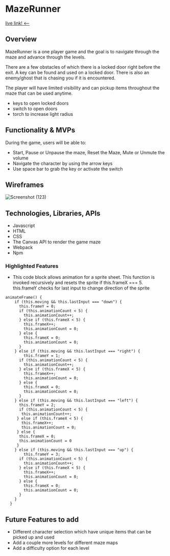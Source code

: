 # MazeRunner
<a href="https://vernchao91.github.io/Maze_Runner/" >live link! <-- </a>

## Overview 
MazeRunner is a one player game and the goal is to navigate through the maze and advance through the levels.

There are a few obstacles of which there is a locked door right before the exit. A key can be found and used on a locked door. There is also an enemy/ghost that is chasing you if it is encountered.

The player will have limited visibility and can pickup items throughout the maze that can be used anytime.
- keys to open locked doors
- switch to open doors
- torch to increase light radius

## Functionality & MVPs
During the game, users will be able to:
* Start, Pause or Unpause the maze, Reset the Maze, Mute or Unmute the volume
* Navigate the character by using the arrow keys
* Use space bar to grab the key or activate the switch

## Wireframes
![Screenshot (123)](https://user-images.githubusercontent.com/85369724/131963654-92eee98c-c880-45f4-9874-9341aa589b32.png)

## Technologies, Libraries, APIs
* Javascript
* HTML
* CSS
* The Canvas API to render the game maze
* Webpack
* Npm

### Highlighted Features
- This code block allows animation for a sprite sheet. This function is invoked recursively and resets the sprite if this.frameX === 5. this.frameY checks for last input to change direction of the sprite
```
animateFrame() {
    if (this.moving && this.lastInput === "down") {
      this.frameY = 0;
      if (this.animationCount < 5) {
        this.animationCount++;
      } else if (this.frameX < 5) {
        this.frameX++;
        this.animationCount = 0;
      } else {
        this.frameX = 0;
        this.animationCount = 0;
      }
    } else if (this.moving && this.lastInput === "right") {
        this.frameY = 1;
      if (this.animationCount < 5) {
        this.animationCount++;
      } else if (this.frameX < 5) {
        this.frameX++;
        this.animationCount = 0;
      } else {
        this.frameX = 0;
        this.animationCount = 0;
      }
    } else if (this.moving && this.lastInput === "left") {
      this.frameY = 2;
      if (this.animationCount < 5) {
       this.animationCount++;
     } else if (this.frameX < 5) {
       this.frameX++;
       this.animationCount = 0;
     } else {
      this.frameX = 0;
      this.animationCount = 0
     }
    } else if (this.moving && this.lastInput === "up") {
        this.frameY = 3;
      if (this.animationCount < 5) {
        this.animationCount++;
      } else if (this.frameX < 5) {
        this.frameX++;
        this.animationCount = 0;
      } else {
        this.frameX = 0;
        this.animationCount = 0;
      }
    } 
  }
```

## Future Features to add
* Different character selection which have unique items that can be picked up and used
* Add a couple more levels for different maze maps
* Add a difficulty option for each level

<!-- ## Credits -->